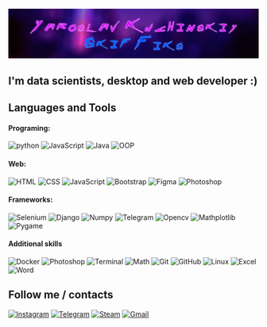 [![Header](https://github.com/SkiffikS/skiffiks/blob/main/assets/header.png)](https://www.instagram.com/yaroslav833)

## I'm data scientists, desktop and web developer :)

## Languages and Tools

#### Programing:
![python](https://img.shields.io/badge/-Python-C1C1C1?style=for-the-badge&logo=python&logoColor=00D0F9) ![JavaScript](https://img.shields.io/badge/-JavaScript-C1C1C1?style=for-the-badge&logo=JavaScript&logoColor=00D0F9) ![Java](https://img.shields.io/badge/-Java-C1C1C1?style=for-the-badge&logo=Java&logoColor=00D0F9) ![OOP](https://img.shields.io/badge/-OOP-C1C1C1?style=for-the-badge&logo=&logoColor=00D0F9)

#### Web:
![HTML](https://img.shields.io/badge/-HTML-C1C1C1?style=for-the-badge&logo=HTML&logoColor=00D0F9) ![CSS](https://img.shields.io/badge/-CSS-C1C1C1?style=for-the-badge&logo=CSS&logoColor=00D0F9) ![JavaScript](https://img.shields.io/badge/-JavaScript-C1C1C1?style=for-the-badge&logo=JavaScript&logoColor=00D0F9) ![Bootstrap](https://img.shields.io/badge/-Bootstrap-C1C1C1?style=for-the-badge&logo=Bootstrap&logoColor=00D0F9) ![Figma](https://img.shields.io/badge/-Figma-C1C1C1?style=for-the-badge&logo=Figma&logoColor=00D0F9) ![Photoshop](https://img.shields.io/badge/-Photoshop-C1C1C1?style=for-the-badge&logo=Adobe&logoColor=00D0F9)

#### Frameworks:
![Selenium](https://img.shields.io/badge/-Selenium-C1C1C1?style=for-the-badge&logo=Selenium&logoColor=00D0F9) ![Django](https://img.shields.io/badge/-Django-C1C1C1?style=for-the-badge&logo=Django&logoColor=00D0F9) ![Numpy](https://img.shields.io/badge/-Numpy-C1C1C1?style=for-the-badge&logo=Numpy&logoColor=00D0F9) ![Telegram](https://img.shields.io/badge/-python_telegram_bot/AIOGram-C1C1C1?style=for-the-badge&logo=Telegram&logoColor=00D0F9) ![Opencv](https://img.shields.io/badge/-Opencv-C1C1C1?style=for-the-badge&logo=Opencv&logoColor=00D0F9) ![Mathplotlib](https://img.shields.io/badge/-Mathplotlib-C1C1C1?style=for-the-badge&logo=numpy&logoColor=00D0F9) ![Pygame](https://img.shields.io/badge/-Pygame-C1C1C1?style=for-the-badge&logo=unity&logoColor=00D0F9)

#### Additional skills
![Docker](https://img.shields.io/badge/-Docker-C1C1C1?style=for-the-badge&logo=Docker&logoColor=00D0F9) ![Photoshop](https://img.shields.io/badge/-Photoshop-C1C1C1?style=for-the-badge&logo=adobe&logoColor=00D0F9) ![Terminal](https://img.shields.io/badge/-Terminal-C1C1C1?style=for-the-badge&logo=macos&logoColor=00D0F9) ![Math](https://img.shields.io/badge/-Math-C1C1C1?style=for-the-badge&logo=numpy&logoColor=00D0F9) ![Git](https://img.shields.io/badge/-Git-C1C1C1?style=for-the-badge&logo=Git&logoColor=00D0F9) ![GitHub](https://img.shields.io/badge/-GitHub-C1C1C1?style=for-the-badge&logo=GitHub&logoColor=00D0F9) ![Linux](https://img.shields.io/badge/-Linux-C1C1C1?style=for-the-badge&logo=Linux&logoColor=00D0F9) ![Excel](https://img.shields.io/badge/-Excel-C1C1C1?style=for-the-badge&logo=Microsoft&logoColor=00D0F9) ![Word](https://img.shields.io/badge/-Word-C1C1C1?style=for-the-badge&logo=Microsoft&logoColor=00D0F9)

## Follow me / contacts

[![Instagram](https://img.shields.io/badge/-Instagram-C1C1C1?style=for-the-badge&logo=Instagram&logoColor=FF00FB)](https://www.instagram.com/yaroslav833) [![Telegram](https://img.shields.io/badge/-Telegram-C1C1C1?style=for-the-badge&logo=Telegram&logoColor=FF00FB)](https://t.me/skiffiks) [![Steam](https://img.shields.io/badge/-Steam-C1C1C1?style=for-the-badge&logo=Steam&logoColor=FF00FB)](https://steamcommunity.com/profiles/76561199092916594/) [![Gmail](https://img.shields.io/badge/-Instagram-C1C1C1?style=for-the-badge&logo=Gmail&logoColor=FF00FB)](y.kuchinskiy@gmail.com)